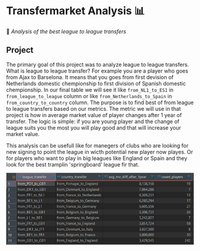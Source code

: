# Transfermarket Analysis 📊  
🚀 *Analysis of the best league to league transfers*

## Project

The primary goal of this project was to analyze league to league transfers. What is league to league transfer? For example you are a player who goes from Ajax to Barselona. It means that you goes from first devision of Netherlands domestic chempionship to first division of Spanish domestic chempionship. In our final table we will see it like `from_NL1_to_ES1` in `from_league_to_league` column or like `from_Netherlands_to_Spain` in `from_country_to_country` column. The purpose is to find best of from league to league transfers based on our metrics. The metric we will use in that project is how in average market value of player changes after 1 year of transfer. The logic is simple: if you are young player and the change of league suits you the most you will play good and that will increase your market value.

This analysis can be usefull like for manegers of clubs who are looking for new signing to point the league in wicth potential new player now playes. Or for players who want to play in big leagues like England or Spain and they look for the best tramplin 'springboard' league fir that.

![Image of last table](https://github.com/ZvorskyiB/SQL_pet_project/blob/main/Images/Final_table_first10.png)












